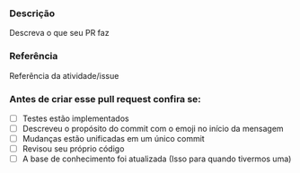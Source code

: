 ### Descrição

Descreva o que seu PR faz

### Referência

Referência da atividade/issue

### Antes de criar esse pull request confira se:

- [ ]  Testes estão implementados
- [ ]  Descreveu o propósito do commit com o emoji no início da mensagem
- [ ]  Mudanças estão unificadas em um único commit
- [ ]  Revisou seu próprio código
- [ ]  A base de conhecimento foi atualizada (Isso para quando tivermos uma)
